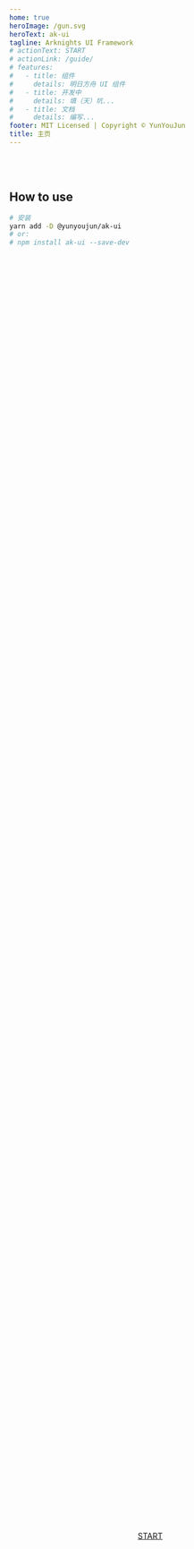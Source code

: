 ```yaml
---
home: true
heroImage: /gun.svg
heroText: ak-ui
tagline: Arknights UI Framework
# actionText: START
# actionLink: /guide/
# features:
#   - title: 组件
#     details: 明日方舟 UI 组件
#   - title: 开发中
#     details: 填（天）坑...
#   - title: 文档
#     details: 编写...
footer: MIT Licensed | Copyright © YunYouJun
title: 主页
---
```


<br>
<br>

## How to use

```bash
# 安装
yarn add -D @yunyoujun/ak-ui
# or:
# npm install ak-ui --save-dev
```

<div>
  <a href="/guide/" style="margin: 0;position: absolute; top: 70%; left: 50%; transform: translate(-50%, -50%);">
    <div class="ak-button--start">
      <div class="icon triangle-right"></div>
      <div class="label">START</div>
      <div class="ak-button--start__glow"></div>
    </div>
  </a>
  
</div>
